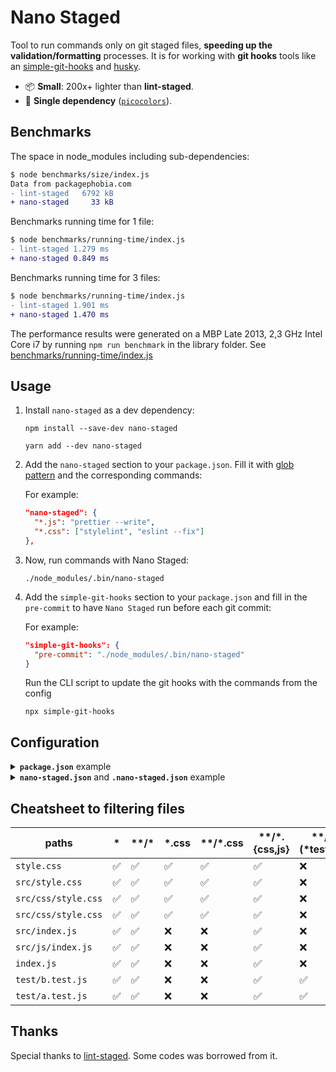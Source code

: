 # Nano Staged

Tool to run commands only on git staged files, **speeding up the validation/formatting** processes. It is for working with **git hooks** tools like an [simple-git-hooks](https://github.com/toplenboren/simple-git-hooks) and [husky](https://github.com/typicode/husky).

- 📦 **Small**: 200x+ lighter than **lint-staged**.
- 🥇 **Single dependency** ([`picocolors`](https://github.com/alexeyraspopov/picocolors)).

## Benchmarks

The space in node_modules including sub-dependencies:

```diff
$ node benchmarks/size/index.js
Data from packagephobia.com
- lint-staged   6792 kB
+ nano-staged     33 kB
```

Benchmarks running time for 1 file:

```diff
$ node benchmarks/running-time/index.js
- lint-staged 1.279 ms
+ nano-staged 0.849 ms
```

Benchmarks running time for 3 files:

```diff
$ node benchmarks/running-time/index.js
- lint-staged 1.901 ms
+ nano-staged 1.470 ms
```

The performance results were generated on a MBP Late 2013, 2,3 GHz Intel Core i7 by running `npm run benchmark` in the library folder. See [benchmarks/running-time/index.js](https://github.com/usmanyunusov/nano-staged/blob/master/benchmarks/running-time/index.js)

## Usage

1. Install `nano-staged` as a dev dependency:

   ```terminal
   npm install --save-dev nano-staged
   ```

   ```terminal
   yarn add --dev nano-staged
   ```

2. Add the `nano-staged` section to your `package.json`. Fill it with [glob pattern](#cheatsheet-to-filtering-files) and the corresponding commands:

   For example:

   ```json
   "nano-staged": {
     "*.js": "prettier --write",
     "*.css": ["stylelint", "eslint --fix"]
   },
   ```

3. Now, run commands with Nano Staged:

   ```terminal
   ./node_modules/.bin/nano-staged
   ```

4. Add the `simple-git-hooks` section to your `package.json` and fill in the `pre-commit` to have `Nano Staged` run before each git commit:

   For example:

   ```json
   "simple-git-hooks": {
     "pre-commit": "./node_modules/.bin/nano-staged"
   }
   ```

   Run the CLI script to update the git hooks with the commands from the config

   ```terminal
   npx simple-git-hooks
   ```

## Configuration

<details>
   <summary><b><code>package.json</code></b> example</summary>
   <br/>

```json
{
  "nano-staged": {
    "*": "your-cmd",
    "*.ext": ["your-cmd", "your-cmd"]
  }
}
```

</details>

<details>
   <summary><b><code>nano-staged.json</code></b> and <b><code>.nano-staged.json</code></b> example</summary>
   <br/>

```json
{
  "*": "your-cmd",
  "*.ext": ["your-cmd", "your-cmd"]
}
```

</details>

## Cheatsheet to filtering files

| **paths**           | **\*** | **\*\*/\*** | **\*.css** | **\*\*/\*.css** | **\*\*/\*.{css,js}** | **\*\*/!(\*test).js** | **src/\*\*/\*.js** |
| ------------------- | ------ | ----------- | ---------- | --------------- | -------------------- | --------------------- | ------------------ |
| `style.css`         | ✅     | ✅          | ✅         | ✅              | ✅                   | ❌                    | ❌                 |
| `src/style.css`     | ✅     | ✅          | ✅         | ✅              | ✅                   | ❌                    | ❌                 |
| `src/css/style.css` | ✅     | ✅          | ✅         | ✅              | ✅                   | ❌                    | ❌                 |
| `src/css/style.css` | ✅     | ✅          | ✅         | ✅              | ✅                   | ❌                    | ❌                 |
| `src/index.js`      | ✅     | ✅          | ❌         | ❌              | ✅                   | ❌                    | ✅                 |
| `src/js/index.js`   | ✅     | ✅          | ❌         | ❌              | ✅                   | ❌                    | ✅                 |
| `index.js`          | ✅     | ✅          | ❌         | ❌              | ✅                   | ❌                    | ❌                 |
| `test/b.test.js`    | ✅     | ✅          | ❌         | ❌              | ✅                   | ✅                    | ❌                 |
| `test/a.test.js`    | ✅     | ✅          | ❌         | ❌              | ✅                   | ✅                    | ❌                 |

## Thanks

Special thanks to [lint-staged](https://github.com/okonet/lint-staged). Some codes was borrowed from it.
